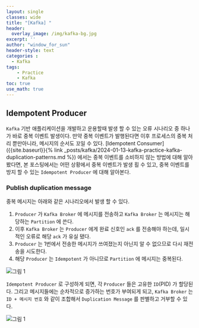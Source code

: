 ```yaml
--- 
layout: single
classes: wide
title: "[Kafka] "
header:
  overlay_image: /img/kafka-bg.jpg
excerpt: ''
author: "window_for_sun"
header-style: text
categories :
  - Kafka
tags:
    - Practice
    - Kafka
toc: true
use_math: true
---  
```


## Idempotent Producer
`Kafka` 기반 애플리케이션을 개발하고 운용할때 
발생 할 수 있는 오류 시나리오 중 하나가 바로 중복 이벤트 발생이다. 
만약 중복 이벤트가 발행된다면 이후 프로세스의 중복 처리 뿐만아니라, 
메시지의 순서도 꼬일 수 있다.
[Idempotent Consumer]({{site.baseurl}}{% link _posts/kafka/2024-01-13-kafka-practice-kafka-duplication-patterns.md %}) 에서는 중복 이벤트를 소비하지 않는 방법에 대해 알아 봤다면,
본 포스팅에서는 어떤 상황에서 중복 이벤트가 발생 횔 수 있고, 
중복 이벤트를 방지 할 수 있는 `Idempotent Producer` 에 대해 알아본다.  

### Publish duplication message
중복 메시지는 아래와 같은 시나리오에서 발생 할 수 있다. 

1. `Producer` 가 `Kafka Broker` 에 메시지를 전송하고 `Kafka Broker` 는 메시지는 해당하는 `Partition` 에 쓴다. 
2. 이후 `Kafka Broker` 는 `Producer` 에게 완료 신호인 `ack` 를 전송해야 하는데, 일시적인 오류로 해당 `ack` 가 유실 됐다. 
3. `Producer` 는 1번에서 전송한 메시지가 쓰여졌는지 아닌지 알 수 없으므로 다시 재전송을 시도한다. 
4. 해당 `Producer` 는 `Idempotent` 가 아니므로 `Partition` 에 메시지는 중복된다. 

![그림 1]({{site.baseurl}}/img/kafka/idempotent-producer-1.drawio.png)

`Idempotent Producer` 로 구성하게 되면, 각 `Producer` 들은 고유한 `ID`(PID) 가 할당된다. 
그리고 메시지들에는 순차적으로 증가하는 번호가 부여되게 되고, 
`Kafka Broker` 는 `ID + 메시지 번호` 와 같이 조합해서 `Duplication Message` 를 판별하고 거부할 수 있다.   

![그림 1]({{site.baseurl}}/img/kafka/idempotent-producer-2.drawio.png)

